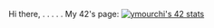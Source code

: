 Hi there,
.
.
.
.
.
My 42's page:
[![ymourchi's 42 stats](https://badge42.vercel.app/api/v2/clk07avui004008ky5jenrwmr/stats?cursusId=21&coalitionId=78)](https://github.com/JaeSeoKim/badge42)

